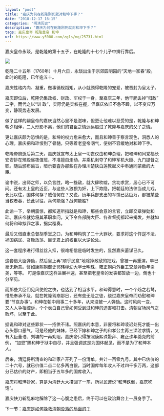 ```yaml
---
layout: "post"
title: "嘉庆为何在乾隆刚死就对和坤下手？"
date: "2018-12-17 16:15"
categories: "明清历史"
description: "嘉庆为何在乾隆刚死就对和坤下手？"
tags: 嘉庆皇帝 乾隆皇帝 和坤
url: https://www.y5000.com/zgls/mq/25731.html
---
```






嘉庆皇帝永琰，是乾隆的第十五子，在乾隆的十七个儿子中排行靠后。

![](https://img.y5000.com/uploads/allimg/170925/13-1F925102602910.jpg)

乾隆二十五年（1760年）十月六日，永琰出生于京郊圆明园的“天地一家春”殿。此时的乾隆，已年逾五十。

嘉庆性格内向、凝重，做事循规蹈矩，从小就颇得乾隆的宠爱，被晋封为皇太子。

嘉庆即位后，乾隆仍集政权、财政、军权于一身，至嘉庆三年，他干脆丢掉“归政” 二字，而代之以“训
政”，实际仍是实权在握，但嘉庆依旧不急不躁，以不变应万变，静观势态发展。

做了这样的嗣皇帝的嘉庆当然心里不是滋味，但更让他难以忍受的是，乾隆与和珅朝夕相伴，二人形影不离，他们的君臣之情远远超过了乾隆与嘉庆的父子之情。

更让嘉庆颇为恐惧的是，和坤的权力愈来愈大，而且和珅善于察言观色，洞悉人的心理。嘉庆把和珅恨到了骨髄，只等着老皇帝咽气，便刻不容缓地对和珅下手。

乾隆帝崩逝后第二天，嘉庆就宣布太上皇一切丧仪由和珅总理，把和珅和同党福长安安排在殡殿昼夜值班，不准擅自走动，并乘机剥夺了和珅军机大臣、九门提督之职。随后颁布谕旨，暗示要査办那些在办理川楚陕白莲教起义中串通同蒙蔽的大臣。

谕中说，出师之师，以负言胜，略一挫敌，就大肆吹嘘，贪功求赏，居心已不可问。还有太上皇的近臣，与这些人狼狈为奸，上下欺隐，把朝廷的法律当成儿戏，长此以往，国体何存？威信何在？又说，历年兵部支出的军饷已达巨万，都被某些当权者吞，长此以往，兵何能强？战何能胜?

此谕一下，举朝震惊，都知道所指就是和珅，那些会意的言官，立即交章弹劾和珅。嘉庆帝就势将其革职拿问，又下令各部院大臣、各省督抚都起来揭发，并就如何将和珅拟罪之事，据实覆奏。

最后又借直隶总督胡季堂之口，为和珅构筑了二十大罪状，要求将这个忤逆不法、祸国病民、贪黩放荡、目无君上的权臣以大逆论处。

这一套程序进行得丝丝入扣，很难相信是临时发生的，显然嘉庆蓄谋已久。

这套借大臣弹劾，然后皇上再“顺乎民意”地除掉政敌的把戏，曾被一再重演，早已毫无新意。譬如康熙朝御史郭玮弹幼大学士明珠，雍正朝内外臣工交章弹劾年羮尧，等等。
可是像嘉庆这样进展神速，甚至把老皇帝的发丧都暂放一边，倒也十分罕见。

而那些大臣们见风使舵之快，也达到了相当水平。和珅得意时，一个个趋之若鹜，惟恐奉承不及，就在乾隆驾崩那日，还有些无耻之徒，绕过嘉庆皇帝而劝慰和珅要“节哀办事”。和珅在朝中用事二十多年，从来没被一人弹劾。这时风向一变，
又人人争相控诉，个个表白自己曾如何受到过和珅的迫害和打击。清朝官场风气之败坏，以至于此。

据说和珅对这些罪状一一招供不讳。照嘉庆的本意，非要将和珅凌迟处死才能一出心头那口恶气。可是经他的妹妹，已经下嫁和珅之子的和孝公主再三涕泣求情，又有大臣董诰、刘墉的一再劝阻，嘉庆帝只得按照康熙诛鳌拜、雍正诛年羹尧的前例，
“加恩”赐和珅于狱中自尽，并且强调这是为国体起见，而不是为了和珅本人。

后来，清廷将所清查的和珅家产开列了一份清单，共计一百零九号。其中已估价的二十六号，就已价值二点二亿多两白银。当时国库每年收人不过四千多万两，这部分已估价的财产，即相当于五年多的国库收入。

嘉庆将和珅抄家，算是为清廷大大捞回了一笔，所以民谚说“和珅跌倒，嘉庆吃饱”。

嘉庆快刀斩乱麻地解除了这一心腹之患后，终于可以在政治舞台上一展身手了。

下一节：[嘉庆是如何挽救清朝没落的局面的？](https://www.y5000.com/zgls/mq/25732.html)
